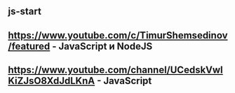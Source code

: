 ## js-start

## https://www.youtube.com/c/TimurShemsedinov/featured - JavaScript и NodeJS

## https://www.youtube.com/channel/UCedskVwIKiZJsO8XdJdLKnA - JavaScript
